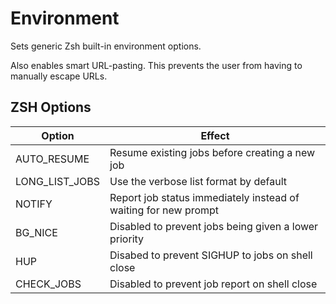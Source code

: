 Environment
===========

Sets generic Zsh built-in environment options.

Also enables smart URL-pasting. This prevents the user from having to manually escape URLs.

ZSH Options
-----------

| Option | Effect |
| ------ | ------ |
| AUTO_RESUME | Resume existing jobs before creating a new job |
| LONG_LIST_JOBS | Use the verbose list format by default |
| NOTIFY | Report job status immediately instead of waiting for new prompt |
| BG_NICE | Disabled to prevent jobs being given a lower priority |
| HUP | Disabed to prevent SIGHUP to jobs on shell close |
| CHECK_JOBS | Disabled to prevent job report on shell close |
